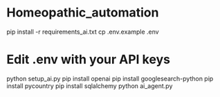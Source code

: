 # Homeopathic_automation


pip install -r requirements_ai.txt
cp .env.example .env
# Edit .env with your API keys

python setup_ai.py
pip install openai
pip install googlesearch-python
pip install pycountry
pip install sqlalchemy
python ai_agent.py

